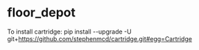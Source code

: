# floor_depot
To install cartridge:
pip install --upgrade -U git+https://github.com/stephenmcd/cartridge.git#egg=Cartridge